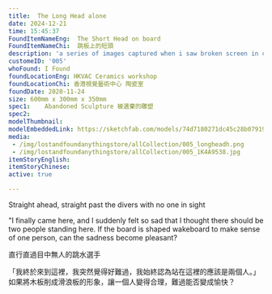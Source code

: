 ```yaml
---
title:  The Long Head alone
date: 2024-12-21
time: 15:45:37
FoundItemNameEng:  The Short Head on board
FoundItemNameChi:  跳板上的短頭
description: 'a series of images captured when i saw broken screen in city'
customeID: '005'
whoFound: I Found
foundLocationEng: HKVAC Ceramics workshop
foundLocationChi: 香港視覺藝術中心 陶瓷室
foundDate: 2020-11-24
size: 600mm x 300mm x 350mm
spec1:    Abandoned Sculpture 被遺棄的雕塑
spec2: 
modelThumbnail:
modelEmbeddedLink: https://sketchfab.com/models/74d7180271dc45c28b079195bc44cefd/embed
media:
 - /img/lostandfoundanythingstore/allCollection/005_longheadh.png
 - /img/lostandfoundanythingstore/allCollection/005_1K4A9538.jpg
itemStoryEnglish: 
itemStoryChinese: 
active: true

---
```


Straight ahead, straight past the divers with no one in sight

"I finally came here, and I suddenly felt so sad that I thought there should be two people standing here. If the board is shaped wakeboard to make sense of one person, can the sadness become pleasant?

直行直過目中無人的跳水選手

「我終於來到這裡，我突然覺得好難過，我始終認為站在這裡的應該是兩個人。」如果將木板削成滑浪板的形象，讓一個人變得合理，難過能否變成愉快？